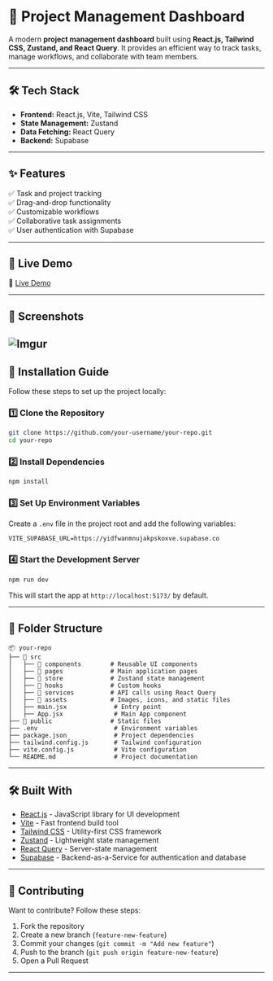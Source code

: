 # 📌 Project Management Dashboard  

A modern **project management dashboard** built using **React.js, Tailwind CSS, Zustand, and React Query**. It provides an efficient way to track tasks, manage workflows, and collaborate with team members.  

---

## 🛠️ Tech Stack  
- **Frontend:** React.js, Vite, Tailwind CSS  
- **State Management:** Zustand  
- **Data Fetching:** React Query  
- **Backend:** Supabase  

---

## ✨ Features  
✅ Task and project tracking  
✅ Drag-and-drop functionality  
✅ Customizable workflows  
✅ Collaborative task assignments  
✅ User authentication with Supabase  

---

## 🚀 Live Demo  
🔗 [Live Demo](project-ocajy9iuv-vanditha-pradeeps-projects.vercel.app)

---

## 📸 Screenshots  
![Imgur](https://imgur.com/y5eQqTR)
---

## 🔧 Installation Guide  

Follow these steps to set up the project locally:  

### **1️⃣ Clone the Repository**  
```bash
git clone https://github.com/your-username/your-repo.git
cd your-repo
```
### **2️⃣ Install Dependencies**  
```bash
npm install
```  

### **3️⃣ Set Up Environment Variables**  
Create a `.env` file in the project root and add the following variables:  
```plaintext
VITE_SUPABASE_URL=https://yidfwanmnujakpskoxve.supabase.co
``` 

### **4️⃣ Start the Development Server**  
```bash
npm run dev
```  
This will start the app at `http://localhost:5173/` by default.  

---

## 📂 Folder Structure  
```
📦 your-repo  
├── 📂 src  
│   ├── 📂 components        # Reusable UI components  
│   ├── 📂 pages             # Main application pages  
│   ├── 📂 store             # Zustand state management  
│   ├── 📂 hooks             # Custom hooks  
│   ├── 📂 services          # API calls using React Query  
│   ├── 📂 assets            # Images, icons, and static files  
│   ├── main.jsx             # Entry point  
│   ├── App.jsx              # Main App component  
├── 📂 public                # Static files  
├── .env                     # Environment variables  
├── package.json             # Project dependencies  
├── tailwind.config.js       # Tailwind configuration  
├── vite.config.js           # Vite configuration  
└── README.md                # Project documentation  
```  

---

## 🛠️ Built With  
- [React.js](https://reactjs.org/) - JavaScript library for UI development  
- [Vite](https://vitejs.dev/) - Fast frontend build tool  
- [Tailwind CSS](https://tailwindcss.com/) - Utility-first CSS framework  
- [Zustand](https://github.com/pmndrs/zustand) - Lightweight state management  
- [React Query](https://tanstack.com/query/latest) - Server-state management  
- [Supabase](https://supabase.io/) - Backend-as-a-Service for authentication and database  

---

## 👥 Contributing  
Want to contribute? Follow these steps:  
1. Fork the repository  
2. Create a new branch (`feature-new-feature`)  
3. Commit your changes (`git commit -m "Add new feature"`)  
4. Push to the branch (`git push origin feature-new-feature`)  
5. Open a Pull Request  

---

